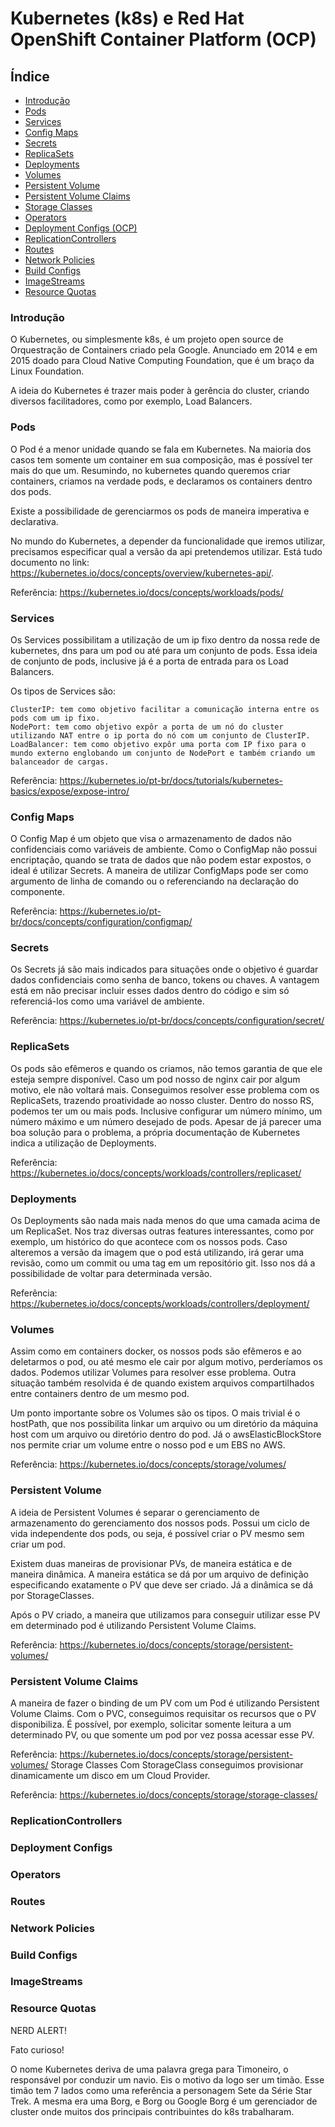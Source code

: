 # Kubernetes (k8s) e Red Hat OpenShift Container Platform (OCP) #

## Índice ##

- [ Introdução ](#introducao)
- [ Pods ](#pods)
- [ Services ](#services)
- [ Config Maps ](#configmaps)
- [ Secrets ](#secrets)
- [ ReplicaSets ](#replicasets)
- [ Deployments ](#deployments)
- [ Volumes ](#volumes)
- [ Persistent Volume ](#persistentvolume)
- [ Persistent Volume Claims ](#persistentvolumeclaims)
- [ Storage Classes ](#storageclasses)
- [ Operators ](#operators)
- [ Deployment Configs (OCP) ](#deploymentconfigs)
- [ ReplicationControllers ](#replicationcontrollers)
- [ Routes ](#routes)
- [ Network Policies ](#networkpolicies)
- [ Build Configs ](#buildconfigs)
- [ ImageStreams ](#imagestreams)
- [ Resource Quotas ](#resourcequotas)

<a name="introducao"></a>
### Introdução ###

O Kubernetes, ou simplesmente k8s, é um projeto open source de Orquestração de Containers criado pela Google. Anunciado em 2014 e em 2015 doado para Cloud Native Computing Foundation, que é um braço da Linux Foundation.

A ideia do Kubernetes é trazer mais poder à gerência do cluster, criando diversos facilitadores, como por exemplo, Load Balancers.

<a name="pods"></a>
### Pods ###

O Pod é a menor unidade quando se fala em Kubernetes. Na maioria dos casos tem somente um container em sua composição, mas é possível ter mais do que um. Resumindo, no kubernetes quando queremos criar containers, criamos na verdade pods, e declaramos os containers dentro dos pods.

Existe a possibilidade de gerenciarmos os pods de maneira imperativa e declarativa.

No mundo do Kubernetes, a depender da funcionalidade que iremos utilizar, precisamos especificar qual a versão da api pretendemos utilizar. Está tudo documento no link: https://kubernetes.io/docs/concepts/overview/kubernetes-api/.

Referência: https://kubernetes.io/docs/concepts/workloads/pods/

<a name="services"></a>
### Services ###

Os Services possibilitam a utilização de um ip fixo dentro da nossa rede de kubernetes, dns para um pod ou até para um conjunto de pods. Essa ideia de conjunto de pods, inclusive já é a porta de entrada para os Load Balancers.

Os tipos de Services são:

    ClusterIP: tem como objetivo facilitar a comunicação interna entre os pods com um ip fixo.
    NodePort: tem como objetivo expôr a porta de um nó do cluster utilizando NAT entre o ip porta do nó com um conjunto de ClusterIP.
    LoadBalancer: tem como objetivo expôr uma porta com IP fixo para o mundo externo englobando um conjunto de NodePort e também criando um balanceador de cargas.

Referência: https://kubernetes.io/pt-br/docs/tutorials/kubernetes-basics/expose/expose-intro/

<a name="configmaps"></a>
### Config Maps ###

O Config Map é um objeto que visa o armazenamento de dados não confidenciais como variáveis de ambiente.
Como o ConfigMap não possui encriptação, quando se trata de dados que não podem estar expostos, o ideal é utilizar Secrets.
A maneira de utilizar ConfigMaps pode ser como argumento de linha de comando ou o referenciando na declaração do componente.

Referência: https://kubernetes.io/pt-br/docs/concepts/configuration/configmap/

<a name="secrets"></a>
### Secrets ###

Os Secrets já são mais indicados para situações onde o objetivo é guardar dados confidenciais como senha de banco, tokens ou chaves. A vantagem está em não precisar incluir esses dados dentro do código e sim só referenciá-los como uma variável de ambiente.

Referência: https://kubernetes.io/pt-br/docs/concepts/configuration/secret/

<a name="replicasets"></a>
### ReplicaSets ###

Os pods são efêmeros e quando os criamos, não temos garantia de que ele esteja sempre disponível. Caso um pod nosso de nginx cair por algum motivo, ele não voltará mais. Conseguimos resolver esse problema com os ReplicaSets, trazendo proatividade ao nosso cluster. Dentro do nosso RS, podemos ter um ou mais pods. Inclusive configurar um número mínimo, um número máximo e um número desejado de pods.
Apesar de já parecer uma boa solução para o problema, a própria documentação de Kubernetes indica a utilização de Deployments.

Referência: https://kubernetes.io/docs/concepts/workloads/controllers/replicaset/

<a name="deployments"></a>
### Deployments ###

Os Deployments são nada mais nada menos do que uma camada acima de um ReplicaSet. Nos traz diversas outras features interessantes, como por exemplo, um histórico do que acontece com os nossos pods. Caso alteremos a versão da imagem que o pod está utilizando, irá gerar uma revisão, como um commit ou uma tag em um repositório git. Isso nos dá a possibilidade de voltar para determinada versão.

Referência: https://kubernetes.io/docs/concepts/workloads/controllers/deployment/

<a name="volumes"></a>
### Volumes ###

Assim como em containers docker, os nossos pods são efêmeros e ao deletarmos o pod, ou até mesmo ele cair por algum motivo, perderíamos os dados. Podemos utilizar Volumes para resolver esse problema. Outra situação também resolvida é de quando existem arquivos compartilhados entre containers dentro de um mesmo pod.

Um ponto importante sobre os Volumes são os tipos. O mais trivial é o hostPath, que nos possibilita linkar um arquivo ou um diretório da máquina host com um arquivo ou diretório dentro do pod. Já o awsElasticBlockStore nos permite criar um volume entre o nosso pod e um EBS no AWS.

Referência: https://kubernetes.io/docs/concepts/storage/volumes/

<a name="persistentvolume"></a>
### Persistent Volume ###

A ideia de Persistent Volumes é separar o gerenciamento de armazenamento do gerenciamento dos nossos pods.
Possui um ciclo de vida independente dos pods, ou seja, é possível criar o PV mesmo sem criar um pod.

Existem duas maneiras de provisionar PVs, de maneira estática e de maneira dinâmica.
A maneira estática se dá por um arquivo de definição especificando exatamente o PV que deve ser criado. Já a dinâmica se dá por StorageClasses.

Após o PV criado, a maneira que utilizamos para conseguir utilizar esse PV em determinado pod é utilizando Persistent Volume Claims.

Referência: https://kubernetes.io/docs/concepts/storage/persistent-volumes/

<a name="persistentvolumeclaims"></a>
### Persistent Volume Claims ###

A maneira de fazer o binding de um PV com um Pod é utilizando Persistent Volume Claims. Com o PVC, conseguimos requisitar os recursos que o PV disponibiliza. É possível, por exemplo, solicitar somente leitura a um determinado PV, ou que somente um pod por vez possa acessar esse PV.

Referência: https://kubernetes.io/docs/concepts/storage/persistent-volumes/
Storage Classes
Com StorageClass conseguimos provisionar dinamicamente um disco em um Cloud Provider.

Referência: https://kubernetes.io/docs/concepts/storage/storage-classes/

<a name="replicationcontrollers"></a>
### ReplicationControllers ###

<a name="deploymentconfigs"></a>
### Deployment Configs ###

<a name="operators"></a>
### Operators ###

<a name="routes"></a>
### Routes ###

<a name="networkpolicies"></a>
### Network Policies ###

<a name="buildconfigs"></a>
### Build Configs ###

<a name="imagestreams"></a>
### ImageStreams ###

<a name="resourcequotas"></a>
### Resource Quotas ###

NERD ALERT!

Fato curioso!

O nome Kubernetes deriva de uma palavra grega para Timoneiro, o responsável por conduzir um navio. Eis o motivo da logo ser um timão. Esse timão tem 7 lados como uma referência a personagem Sete da Série Star Trek. A mesma era uma Borg, e Borg ou Google Borg é um gerenciador de cluster onde muitos dos principais contribuintes do k8s trabalharam.